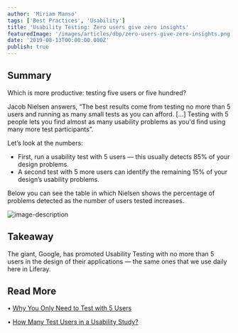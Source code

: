 ```yaml
---
author: 'Miriam Manso'
tags: ['Best Practices', 'Usability']
title: 'Usability Testing: Zero users give zero insights'
featuredImage: '/images/articles/dbp/zero-users-give-zero-insights.png'
date: '2019-08-13T00:00:00.000Z'
publish: true
---
```


## Summary

Which is more productive: testing five users or five hundred?

Jacob Nielsen answers, “The best results come from testing no more than 5 users and running as many small tests as you can afford. \[...\] Testing with 5 people lets you find almost as many usability problems as you'd find using many more test participants”.

Let’s look at the numbers:

-   First, run a usability test with 5 users — this usually detects 85% of your design problems.
-   A second test with 5 more users can identify the remaining 15% of your design’s usability problems.

Below you can see the table in which Nielsen shows the percentage of problems detected as the number of users tested increases.

![image-description](/images/articles/dbp/1565825774095webupload_03409667.png)

## Takeaway

The giant, Google, has promoted Usability Testing with no more than 5 users in the design of their applications — the same ones that we use daily here in Liferay.

## Read More

• [Why You Only Need to Test with 5 Users](https://www.nngroup.com/articles/why-you-only-need-to-test-with-5-users/)

• [How Many Test Users in a Usability Study?](https://www.nngroup.com/articles/how-many-test-users/)
